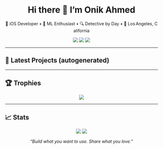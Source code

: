 <h1 align="center">Hi there 👋 I’m Onik Ahmed</h1>
<p align="center">
  🚀 iOS Developer • 🧠 ML Enthusiast • 🔍 Detective by Day • 📍 Los Angeles, California
</p>

<p align="center">
  <a href="https://github.com/onikahmed"><img src="https://img.shields.io/github/followers/onikahmed?label=GitHub&style=social"></a>
  <a href="https://www.linkedin.com/in/yourprofile"><img src="https://img.shields.io/badge/LinkedIn-0077B5?style=flat&logo=linkedin&logoColor=white"></a>
  <a href="mailto:your@email.com"><img src="https://img.shields.io/badge/Email-D14836?style=flat&logo=gmail&logoColor=white"></a>
</p>

---

## 🚀 Latest Projects (autogenerated)

<!-- latest_projects starts -->
<!-- latest_projects ends -->

---

## 🏆 Trophies
<p align="center">
  <img src="https://github-profile-trophy.vercel.app/?username=onikahmed&theme=flat&title=Repositories,Stars,Commits,PullRequest,Issues" />
</p>

---

## 📈 Stats
<p align="center">
  <img src="https://github-readme-stats.vercel.app/api?username=onikahmed&show_icons=true&theme=react" />
  <img src="https://github-readme-streak-stats.herokuapp.com/?user=onikahmed&theme=react" />
</p>

<p align="center"><em>“Build what you want to use. Share what you love.”</em></p>
